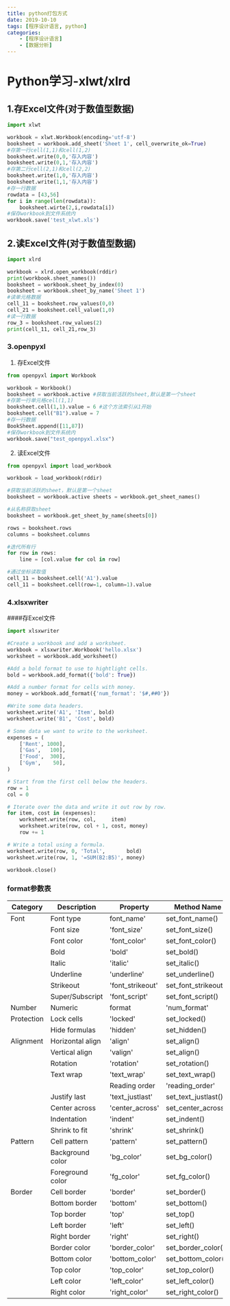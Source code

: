 ```yaml
---
title: python打包方式
date: 2019-10-10
tags: [程序设计语言, python]
categories: 
    - [程序设计语言]
    - [数据分析]
---
```

# Python学习-xlwt/xlrd

## 1.存Excel文件(对于数值型数据)

```python
import xlwt

workbook = xlwt.Workbook(encoding='utf-8')
booksheet = workbook.add_sheet('Sheet 1', cell_overwrite_ok=True)
#存第一行cell(1,1)和cell(1,2)
booksheet.write(0,0,'存入内容')
booksheet.write(0,1,'存入内容')
#存第二行cell(2,1)和cell(2,2)
booksheet.write(1,0,'存入内容')
booksheet.write(1,1,'存入内容')
#存一行数据
rowdata = [43,56]
for i in range(len(rowdata)):
	booksheet.wirte(2,i,rowdata[i])
#保存workbook到文件系统内
workbook.save('test_xlwt.xls')

```

## 2.读Excel文件(对于数值型数据)

```python
import xlrd

workbook = xlrd.open_workbook(rddir)
print(workbook.sheet_names())
booksheet = workbook.sheet_by_index(0)
booksheet = workbook.sheet_by_name('Sheet 1')
#读单元格数据
cell_11 = booksheet.row_values(0,0)
cell_21 = booksheet.cell_value(1,0)
#读一行数据
row_3 = booksheet.row_values(2)
print(cell_11, cell_21,row_3)
```

### 3.openpyxl
1. 存Excel文件

```python
from openpyxl import Workbook

workbook = Workbook()
booksheet = workbook.active #获取当前活跃的sheet,默认是第一个sheet
#存第一行单元格cell(1,1)
booksheet.cell(1,1).value = 6 #这个方法索引从1开始
booksheet.cell("B1").value = 7
#存一行数据
BookSheet.append([11,87])
#保存workbook到文件系统内
workbook.save("test_openpyxl.xlsx")
```

2. 读Excel文件

```python
from openpyxl import load_workbook

workbook = load_workbook(rddir)

#获取当前活跃的sheet，默认是第一个sheet
booksheet = workbook.active sheets = workbook.get_sheet_names() 

#从名称获取sheet
booksheet = workbook.get_sheet_by_name(sheets[0])

rows = booksheet.rows
columns = booksheet.columns

#迭代所有行
for row in rows:
	line = [col.value for col in row]

#通过坐标读取值
cell_11 = booksheet.cell('A1').value
cell_11 = booksheet.cell(row=1, column=1).value
```

### 4.xlsxwriter

####存Excel文件

```python
import xlsxwriter

#Create a workbook and add a worksheet.
workbook = xlsxwriter.Workbook('hello.xlsx')
worksheet = workbook.add_worksheet()

#Add a bold format to use to hightlight cells.
bold = workbook.add_format({'bold': True})

#Add a number format for cells with money.
money = workbook.add_format({'num_format': '$#,##0'})

#Write some data headers.
worksheet.write('A1', 'Item', bold)
worksheet.write('B1', 'Cost', bold)

# Some data we want to write to the worksheet.
expenses = (
    ['Rent', 1000],
    ['Gas',   100],
    ['Food',  300],
    ['Gym',    50],
)

# Start from the first cell below the headers.
row = 1
col = 0

# Iterate over the data and write it out row by row.
for item, cost in (expenses):
    worksheet.write(row, col,     item)
    worksheet.write(row, col + 1, cost, money)
    row += 1

# Write a total using a formula.
worksheet.write(row, 0, 'Total',       bold)
worksheet.write(row, 1, '=SUM(B2:B5)', money)

workbook.close()
```

### format参数表

|Category	|Description		|Property		|Method Name
|---------------|-----------------------|-----------------------|-----------
|Font		|Font type		|font_name'		|set_font_name()
| 		|Font size		|'font_size'		|set_font_size()
| 		|Font color		|'font_color'		|set_font_color()
| 		|Bold			|'bold'			|set_bold()
| 		|Italic			|'italic'		|set_italic()
| 		|Underline		|'underline'		|set_underline()
| 		|Strikeout		|'font_strikeout'	|set_font_strikeout()
| 		|Super/Subscript	|'font_script'		|set_font_script()
|Number		|Numeric| format	|'num_format'		|set_num_format()
|Protection	|Lock cells		|'locked'		|set_locked()
| 		|Hide formulas		|'hidden'		|set_hidden()
|Alignment	|Horizontal align	|'align'		|set_align()
| 		|Vertical align		|'valign'		|set_align()
| 		|Rotation		|'rotation'		|set_rotation()
| 		|Text wrap		|'text_wrap'		|set_text_wrap()
| 		||Reading order		|'reading_order'	|set_reading_order()
| 		|Justify last		|'text_justlast'	|set_text_justlast()
| 		|Center across		|'center_across'	|set_center_across()
| 		|Indentation		|'indent'		|set_indent()
| 		|Shrink to fit		|'shrink'		|set_shrink()
|Pattern	|Cell pattern		|'pattern'		|set_pattern()
| 		|Background color	|'bg_color'		|set_bg_color()
| 		|Foreground color	|'fg_color'		|set_fg_color()
|Border		|Cell border		|'border'		|set_border()
| 		|Bottom border		|'bottom'		|set_bottom()
| 		|Top border		|'top'			|set_top()
| 		|Left border		|'left'			|set_left()
| 		|Right border		|'right'		|set_right()
| 		|Border color		|'border_color'		|set_border_color()
| 		|Bottom color		|'bottom_color'		|set_bottom_color()
| 		|Top color		|'top_color'		|set_top_color()
| 		|Left color		|'left_color'		|set_left_color()
|		|Right color		|'right_color'		|set_right_color()
